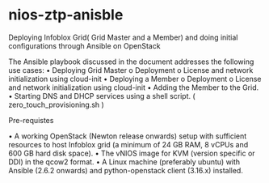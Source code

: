 # nios-ztp-anisble
Deploying Infoblox Grid( Grid Master and a Member) and doing initial configurations through Ansible on OpenStack 

The Ansible playbook discussed in the document addresses the following use cases:
•	Deploying Grid Master
     o Deployment
     o License and network initialization using cloud-init
•	Deploying a Member
     o	Deployment
     o	License and network initialization using cloud-init	
•	Adding the Member to the Grid.
•	Starting DNS and DHCP services using a shell script. ( zero_touch_provisioning.sh )


Pre-requistes

•	A working OpenStack (Newton release onwards) setup with sufficient resources to host Infoblox grid (a minimum of 24 GB RAM, 8 vCPUs and 600 GB hard disk space).
•	The vNIOS image for KVM (version specific or DDI) in the qcow2 format. 
•	A Linux machine (preferably ubuntu) with Ansible (2.6.2 onwards) and python-openstack client (3.16.x) installed.
